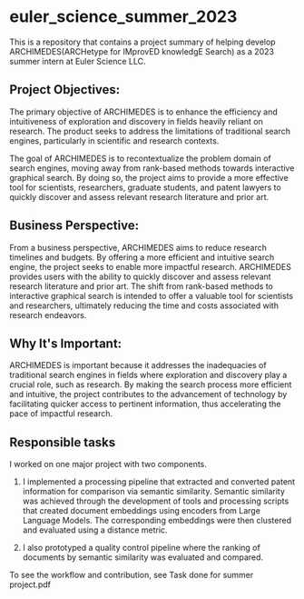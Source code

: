 # euler_science_summer_2023
This is a repository that contains a project summary of helping develop ARCHIMEDES(ARCHetype for IMprovED knowledgE Search) as a 2023 summer intern at Euler Science LLC. 

## **Project Objectives:**
The primary objective of ARCHIMEDES is to enhance the efficiency and intuitiveness of exploration and discovery in fields heavily reliant on research. The product seeks to address the limitations of traditional search engines, particularly in scientific and research contexts.

The goal of ARCHIMEDES is to recontextualize the problem domain of search engines, moving away from rank-based methods towards interactive graphical search. By doing so, the project aims to provide a more effective tool for scientists, researchers, graduate students, and patent lawyers to quickly discover and assess relevant research literature and prior art.

## **Business Perspective:**
From a business perspective, ARCHIMEDES aims to reduce research timelines and budgets. By offering a more efficient and intuitive search engine, the project seeks to enable more impactful research.
ARCHIMEDES provides users with the ability to quickly discover and assess relevant research literature and prior art. The shift from rank-based methods to interactive graphical search is intended to offer a valuable tool for scientists and researchers, ultimately reducing the time and costs associated with research endeavors.

## **Why It's Important:**
ARCHIMEDES is important because it addresses the inadequacies of traditional search engines in fields where exploration and discovery play a crucial role, such as research. By making the search process more efficient and intuitive, the project contributes to the advancement of technology by facilitating quicker access to pertinent information, thus accelerating the pace of impactful research.

## Responsible tasks
I worked on one major project with two components. 

1. I implemented a processing pipeline that extracted and converted patent information for comparison via semantic similarity. 
Semantic similarity was achieved through the development of tools and processing scripts that created document embeddings using  encoders from Large Language Models. 
The corresponding embeddings were then clustered and evaluated using a distance metric. 

2. I also prototyped a quality  control pipeline where the ranking of documents by semantic similarity was evaluated and compared.

To see the workflow and contribution, see Task done for summer project.pdf
